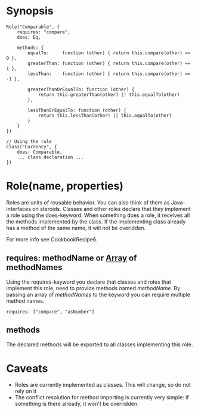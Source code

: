 # Synopsis #
```
Role("Comparable", {
    requires: "compare",
    does: Eq,
    
    methods: {
        equalTo:     function (other) { return this.compare(other) == 0 },
        greaterThan: function (other) { return this.compare(other) == 1 },
        lessThan:    function (other) { return this.compare(other) == -1 },
        
        greaterThanOrEqualTo: function (other) {
            return this.greaterThan(other) || this.equalTo(other)
        },
        
        lessThanOrEqualTo: function (other) {
            return this.lessThan(other) || this.equalTo(other)
        }
    }
})

// Using the role
Class("Currency", {
    does: Comparable,
    ... class declaration ...
})

```
# Role(name, properties) #

Roles are units of reusable behavior. You can also think of them as Java-interfaces on steroids. Classes and other roles declare that they implement a role using the does-keyword. When something does a role, it receives all the methods implemented by the class. If the implementing class already has a method of the same name, it will not be overidden.

For more info see CookbookRecipe6.

## requires: methodName or [Array](https://developer.mozilla.org/en/JavaScript/Reference/Global_Objects/Array) of methodNames ##

Using the requires-keyword you declare that classes and roles that implement this role, need to provide methods named _methodName_. By passing an array of _methodNames_ to the keyword you can require multiple method names.
```
requires: ["compare", "asNumber"]
```

## methods ##

The declared methods will be exported to all classes implementing this role.

# Caveats #

  * Roles are currently implemented as classes. This will change, so do not rely on it
  * The conflict resolution for method importing is currently very simple: if something is there already, it won't be overridden.